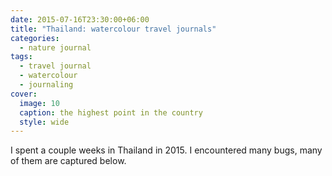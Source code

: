```yaml
---
date: 2015-07-16T23:30:00+06:00
title: "Thailand: watercolour travel journals"
categories:
  - nature journal
tags:
  - travel journal
  - watercolour
  - journaling
cover:
  image: 10
  caption: the highest point in the country
  style: wide
---
```


I spent a couple weeks in Thailand in 2015. I encountered many bugs, many of them are captured below.
